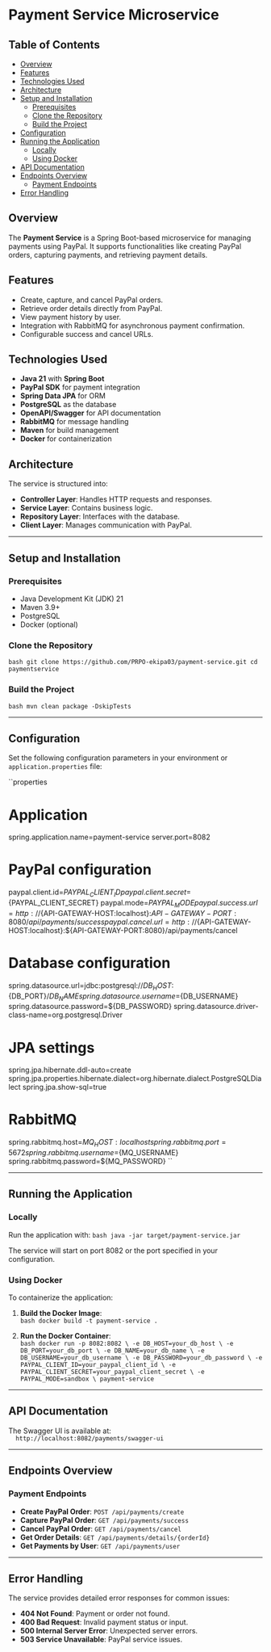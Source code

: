 # Payment Service Microservice

## Table of Contents
- [Overview](#overview)
- [Features](#features)
- [Technologies Used](#technologies-used)
- [Architecture](#architecture)
- [Setup and Installation](#setup-and-installation)
  - [Prerequisites](#prerequisites)
  - [Clone the Repository](#clone-the-repository)
  - [Build the Project](#build-the-project)
- [Configuration](#configuration)
- [Running the Application](#running-the-application)
  - [Locally](#locally)
  - [Using Docker](#using-docker)
- [API Documentation](#api-documentation)
- [Endpoints Overview](#endpoints-overview)
  - [Payment Endpoints](#payment-endpoints)
- [Error Handling](#error-handling)

## Overview
The **Payment Service** is a Spring Boot-based microservice for managing payments using PayPal. It supports functionalities like creating PayPal orders, capturing payments, and retrieving payment details.

## Features
- Create, capture, and cancel PayPal orders.
- Retrieve order details directly from PayPal.
- View payment history by user.
- Integration with RabbitMQ for asynchronous payment confirmation.
- Configurable success and cancel URLs.

## Technologies Used
- **Java 21** with **Spring Boot**
- **PayPal SDK** for payment integration
- **Spring Data JPA** for ORM
- **PostgreSQL** as the database
- **OpenAPI/Swagger** for API documentation
- **RabbitMQ** for message handling
- **Maven** for build management
- **Docker** for containerization

## Architecture
The service is structured into:
- **Controller Layer**: Handles HTTP requests and responses.
- **Service Layer**: Contains business logic.
- **Repository Layer**: Interfaces with the database.
- **Client Layer**: Manages communication with PayPal.

---

## Setup and Installation

### Prerequisites
- Java Development Kit (JDK) 21
- Maven 3.9+
- PostgreSQL
- Docker (optional)

### Clone the Repository
``bash
git clone https://github.com/PRPO-ekipa03/payment-service.git
cd paymentservice
``

### Build the Project
``bash
mvn clean package -DskipTests
``

---

## Configuration
Set the following configuration parameters in your environment or `application.properties` file:

``properties
# Application
spring.application.name=payment-service
server.port=8082

# PayPal configuration
paypal.client.id=${PAYPAL_CLIENT_ID}
paypal.client.secret=${PAYPAL_CLIENT_SECRET}
paypal.mode=${PAYPAL_MODE}
paypal.success.url=http://${API-GATEWAY-HOST:localhost}:${API-GATEWAY-PORT:8080}/api/payments/success
paypal.cancel.url=http://${API-GATEWAY-HOST:localhost}:${API-GATEWAY-PORT:8080}/api/payments/cancel

# Database configuration
spring.datasource.url=jdbc:postgresql://${DB_HOST}:${DB_PORT}/${DB_NAME}
spring.datasource.username=${DB_USERNAME}
spring.datasource.password=${DB_PASSWORD}
spring.datasource.driver-class-name=org.postgresql.Driver

# JPA settings
spring.jpa.hibernate.ddl-auto=create
spring.jpa.properties.hibernate.dialect=org.hibernate.dialect.PostgreSQLDialect
spring.jpa.show-sql=true

# RabbitMQ
spring.rabbitmq.host=${MQ_HOST:localhost}
spring.rabbitmq.port=5672
spring.rabbitmq.username=${MQ_USERNAME}
spring.rabbitmq.password=${MQ_PASSWORD}
``

---

## Running the Application

### Locally
Run the application with:
``bash
java -jar target/payment-service.jar
``  

The service will start on port 8082 or the port specified in your configuration.

### Using Docker
To containerize the application:

1. **Build the Docker Image**:  
``bash
docker build -t payment-service .
``  

2. **Run the Docker Container**:  
``bash
docker run -p 8082:8082 \
  -e DB_HOST=your_db_host \
  -e DB_PORT=your_db_port \
  -e DB_NAME=your_db_name \
  -e DB_USERNAME=your_db_username \
  -e DB_PASSWORD=your_db_password \
  -e PAYPAL_CLIENT_ID=your_paypal_client_id \
  -e PAYPAL_CLIENT_SECRET=your_paypal_client_secret \
  -e PAYPAL_MODE=sandbox \
  payment-service
``  

---

## API Documentation
The Swagger UI is available at:  
``  
http://localhost:8082/payments/swagger-ui  
``  

---

## Endpoints Overview

### Payment Endpoints
- **Create PayPal Order**: `POST /api/payments/create`
- **Capture PayPal Order**: `GET /api/payments/success`
- **Cancel PayPal Order**: `GET /api/payments/cancel`
- **Get Order Details**: `GET /api/payments/details/{orderId}`
- **Get Payments by User**: `GET /api/payments/user`

---

## Error Handling
The service provides detailed error responses for common issues:
- **404 Not Found**: Payment or order not found.
- **400 Bad Request**: Invalid payment status or input.
- **500 Internal Server Error**: Unexpected server errors.
- **503 Service Unavailable**: PayPal service issues.
